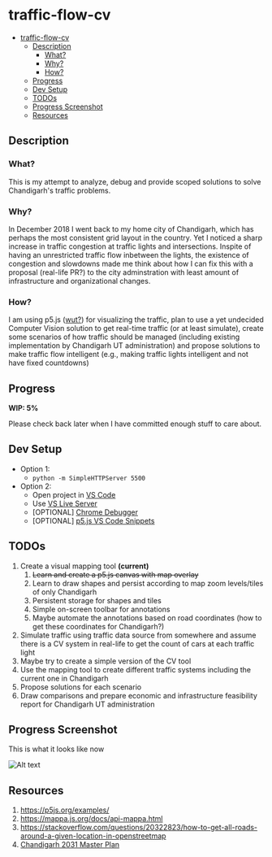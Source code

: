 # traffic-flow-cv

- [traffic-flow-cv](#traffic-flow-cv)
  - [Description](#description)
    - [What?](#what)
    - [Why?](#why)
    - [How?](#how)
  - [Progress](#progress)
  - [Dev Setup](#dev-setup)
  - [TODOs](#todos)
  - [Progress Screenshot](#progress-screenshot)
  - [Resources](#resources)

## Description
### What?
This is my attempt to analyze, debug and provide scoped solutions to solve Chandigarh's traffic problems.

### Why?
In December 2018 I went back to my home city of Chandigarh, which has perhaps the most consistent grid layout in the country. Yet I noticed a sharp increase in traffic congestion at traffic lights and intersections. Inspite of having an unrestricted traffic flow inbetween the lights, the existence of congestion and slowdowns made me think about how I can fix this with a proposal (real-life PR?) to the city adminstration with least amount of infrastructure and organizational changes.

### How?
I am using p5.js ([wut?](https://www.youtube.com/watch?v=8j0UDiN7my4)) for visualizing the traffic, plan to use a yet undecided Computer Vision solution to get real-time traffic (or at least simulate), create some scenarios of how traffic should be managed (including existing implementation by Chandigarh UT administration) and propose solutions to make traffic flow intelligent (e.g., making traffic lights intelligent and not have fixed countdowns)

## Progress
**WIP: 5%**

Please check back later when I have committed enough stuff to care about.

## Dev Setup
- Option 1:
  - `python -m SimpleHTTPServer 5500`
- Option 2:
  - Open project in [VS Code](https://code.visualstudio.com/)
  - Use [VS Live Server](https://marketplace.visualstudio.com/items?itemName=ritwickdey.LiveServer)
  - [OPTIONAL] [Chrome Debugger](https://marketplace.visualstudio.com/items?itemName=msjsdiag.debugger-for-chrome)
  - [OPTIONAL] [p5.js VS Code Snippets](https://marketplace.visualstudio.com/items?itemName=acidic9.p5js-snippets)

## TODOs
1. Create a visual mapping tool **(current)**
   1. ~~Learn and create a p5.js canvas with map overlay~~
   2. Learn to draw shapes and persist according to map zoom levels/tiles of only Chandigarh
   3. Persistent storage for shapes and tiles
   4. Simple on-screen toolbar for annotations
   5. Maybe automate the annotations based on road coordinates (how to get these coordinates for Chandigarh?)
2. Simulate traffic using traffic data source from somewhere and assume there is a CV system in real-life to get the count of cars at each traffic light
3. Maybe try to create a simple version of the CV tool
4. Use the mapping tool to create different traffic systems including the current one in Chandigarh
5. Propose solutions for each scenario
6. Draw comparisons and prepare economic and infrastructure feasibility report for Chandigarh UT administration

## Progress Screenshot

This is what it looks like now

![Alt text](/assets/images/1.png?raw=true "Progress Screenshot")

## Resources
1. https://p5js.org/examples/
2. https://mappa.js.org/docs/api-mappa.html
3. https://stackoverflow.com/questions/20322823/how-to-get-all-roads-around-a-given-location-in-openstreetmap
4. [Chandigarh 2031 Master Plan](http://chandigarh.gov.in/cmp_2031.htm)
